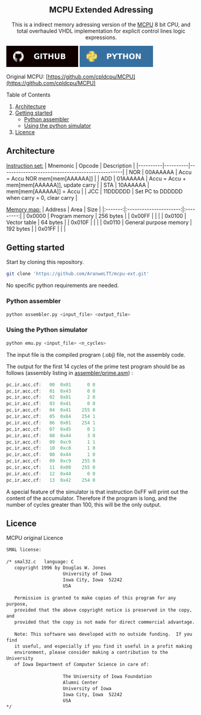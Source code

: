 <!-- Template from https://github.com/othneildrew/Best-README-Template -->
<a id="readme-top"></a>


<!-- PROJECT LOGO -->
<div align="center">
  <h2 align="center">MCPU Extended Adressing</h2>

  <p align="center">
    This is a indirect memory adressing version of the <a href="https://github.com/cpldcpu/MCPU">MCPU</a> 8 bit CPU, and total overhauled VHDL implementation for explicit control lines logic expressions.
    <br />
  </p>
</div>


[![Github][github]][github-url]
![Python][python]

Original MCPU: [https://github.com/cpldcpu/MCPU](https://github.com/cpldcpu/MCPU)

<!-- TABLE OF CONTENTS -->
<summary>Table of Contents</summary>
<ol>
  <li><a href="#architecture">Architecture</a></li>
  <li>
    <a href="#getting-started">Getting started</a>
    <ul>
      <li><a href="#python-assembler">Python assembler</a></li>
      <li><a href="#using-the-python-simulator">Using the python simulator</a></li>
    </ul>
  </li>
  <li><a href="#licence">Licence</a></li>
</ol>


<!-- ARCHITECTURE -->
## Architecture
<u>Instruction set:</u>
| Mnemonic | Opcode   | Description                                      |
|----------|----------|--------------------------------------------------|
| NOR      | 00AAAAAA | Accu = Accu NOR mem[mem[AAAAAA]]                 |
| ADD      | 01AAAAAA | Accu = Accu + mem[mem[AAAAAA]], update carry     |
| STA      | 10AAAAAA | mem[mem[AAAAAA]] = Accu                          |
| JCC      | 11DDDDDD | Set PC to DDDDDD when carry = 0, clear carry     |


<u>Memory map:</u>
| Address |          Area          |   Size    |
|:-------:|:----------------------:|:---------:|
| 0x0000  |     Program memory     | 256 bytes |
| 0x00FF  |                        |           |
| 0x0100  |      Vector table      | 64 bytes  |
| 0x010F  |                        |           |
| 0x0110  | General purpose memory | 192 bytes |
| 0x01FF  |                        |           |


<!-- GETTING STARTED -->
## Getting started
Start by cloning this repository.
```sh
git clone 'https://github.com/AranweLTT/mcpu-ext.git'
```
No specific python requirements are needed.

### Python assembler
```sh
python assembler.py <input_file> <output_file>
```

### Using the Python simulator

```sh
python emu.py <input_file> <n_cycles>
```
The input file is the compiled program (.obj) file, not the assembly code.

The output for the first 14 cycles of the prime test program should be as follows (assembly listing in [assembler/prime.asm](assembler/prime.asm)) :

``` asm
pc,ir,acc,cf:	00	0x01	  0	0
pc,ir,acc,cf:	01	0x43	  0	0
pc,ir,acc,cf:	02	0x01	  2	0
pc,ir,acc,cf:	03	0x41	  0	0
pc,ir,acc,cf:	04	0x41	255	0
pc,ir,acc,cf:	05	0x84	254	1
pc,ir,acc,cf:	06	0x01	254	1
pc,ir,acc,cf:	07	0x45	  0	1
pc,ir,acc,cf:	08	0x44	  3	0
pc,ir,acc,cf:	09	0xc9	  1	1
pc,ir,acc,cf:	10	0xc8	  1	0
pc,ir,acc,cf:	08	0x44	  1	0
pc,ir,acc,cf:	09	0xc9	255	0
pc,ir,acc,cf:	11	0x00	255	0
pc,ir,acc,cf:	12	0x44	  0	0
pc,ir,acc,cf:	13	0x42	254	0
```

A special feature of the simulator is that instruction 0xFF will print out the content of the accumulator. Therefore if the program is long, and the number of cycles greater than 100, this will be the only output.

<!-- LICENCE -->
## Licence

MCPU original Licence
```
SMAL license:

/* smal32.c   language: C
   copyright 1996 by Douglas W. Jones
                     University of Iowa
                     Iowa City, Iowa  52242
                     USA

   Permission is granted to make copies of this program for any purpose,
   provided that the above copyright notice is preserved in the copy, and
   provided that the copy is not made for direct commercial advantage.

   Note: This software was developed with no outside funding.  If you find
   it useful, and especially if you find it useful in a profit making
   environment, please consider making a contribution to the University
   of Iowa Department of Computer Science in care of:

                     The University of Iowa Foundation
                     Alumni Center
                     University of Iowa
                     Iowa City, Iowa  52242
                     USA
*/
```

<!-- MARKDOWN LINKS & IMAGES -->
<!-- https://www.markdownguide.org/basic-syntax/#reference-style-links -->
[python]: images/badge/python.svg
[github]: images/badge/github.svg
[github-url]: https://github.com
